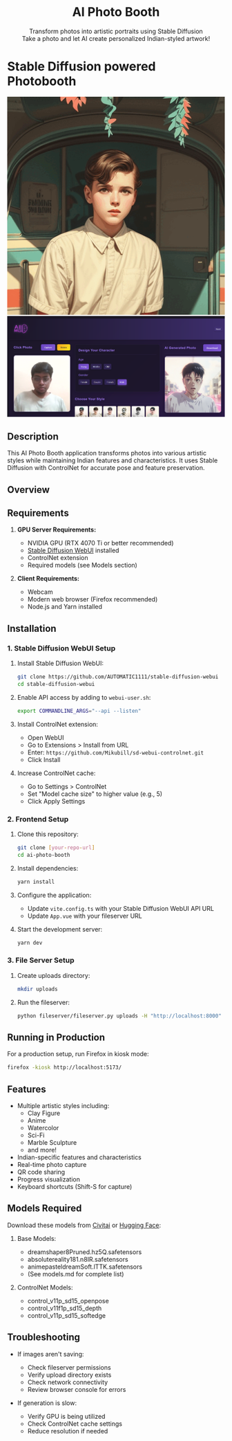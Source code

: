 <h1 align="center">AI Photo Booth</h1>
<p align="center">
    Transform photos into artistic portraits using Stable Diffusion<br>
    Take a photo and let AI create personalized Indian-styled artwork!
</p>

# Stable Diffusion powered Photobooth

<div align="center">
  <img src="example.gif" alt="Example Usage" width="600"/>
  <br/>
  <img src="preview.png" alt="Preview of Styles" width="600"/>
</div>

## Description

This AI Photo Booth application transforms photos into various artistic styles while maintaining Indian features and characteristics. It uses Stable Diffusion with ControlNet for accurate pose and feature preservation.

## Overview

## Requirements

1. **GPU Server Requirements:**
   - NVIDIA GPU (RTX 4070 Ti or better recommended)
   - [Stable Diffusion WebUI](https://github.com/AUTOMATIC1111/stable-diffusion-webui) installed
   - ControlNet extension
   - Required models (see Models section)

2. **Client Requirements:**
   - Webcam
   - Modern web browser (Firefox recommended)
   - Node.js and Yarn installed

## Installation

### 1. Stable Diffusion WebUI Setup

1. Install Stable Diffusion WebUI:
   ```bash
   git clone https://github.com/AUTOMATIC1111/stable-diffusion-webui
   cd stable-diffusion-webui
   ```

2. Enable API access by adding to `webui-user.sh`:
   ```bash
   export COMMANDLINE_ARGS="--api --listen"
   ```

3. Install ControlNet extension:
   - Open WebUI
   - Go to Extensions > Install from URL
   - Enter: `https://github.com/Mikubill/sd-webui-controlnet.git`
   - Click Install

4. Increase ControlNet cache:
   - Go to Settings > ControlNet
   - Set "Model cache size" to higher value (e.g., 5)
   - Click Apply Settings

### 2. Frontend Setup

1. Clone this repository:
   ```bash
   git clone [your-repo-url]
   cd ai-photo-booth
   ```

2. Install dependencies:
   ```bash
   yarn install
   ```

3. Configure the application:
   - Update `vite.config.ts` with your Stable Diffusion WebUI API URL
   - Update `App.vue` with your fileserver URL

4. Start the development server:
   ```bash
   yarn dev
   ```

### 3. File Server Setup

1. Create uploads directory:
   ```bash
   mkdir uploads
   ```

2. Run the fileserver:
   ```bash
   python fileserver/fileserver.py uploads -H "http://localhost:8000"
   ```

## Running in Production

For a production setup, run Firefox in kiosk mode:
```bash
firefox -kiosk http://localhost:5173/
```

## Features

- Multiple artistic styles including:
  - Clay Figure
  - Anime
  - Watercolor
  - Sci-Fi
  - Marble Sculpture
  - and more!
- Indian-specific features and characteristics
- Real-time photo capture
- QR code sharing
- Progress visualization
- Keyboard shortcuts (Shift-S for capture)

## Models Required

Download these models from [Civitai](https://civitai.com/) or [Hugging Face](https://huggingface.co/):

1. Base Models:
   - dreamshaper8Pruned.hz5Q.safetensors
   - absolutereality181.n8IR.safetensors
   - animepasteldreamSoft.lTTK.safetensors
   - (See models.md for complete list)

2. ControlNet Models:
   - control_v11p_sd15_openpose
   - control_v11f1p_sd15_depth
   - control_v11p_sd15_softedge

## Troubleshooting

- If images aren't saving:
  - Check fileserver permissions
  - Verify upload directory exists
  - Check network connectivity
  - Review browser console for errors

- If generation is slow:
  - Verify GPU is being utilized
  - Check ControlNet cache settings
  - Reduce resolution if needed
